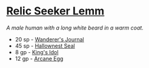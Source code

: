 # [Relic Seeker Lemm](https://hollowknight.wiki/w/Lemm)

*A male human with a long white beard in a warm coat.*

* 20 sp - [Wanderer's Journal](/items/wanderers_journal.md)
* 45 sp - [Hallownest Seal](/items/hallownest_seal.md)
* 8 gp - [King's Idol](/items/kings_idol.md)
* 12 gp - [Arcane Egg](/items/arcane_egg.md)
